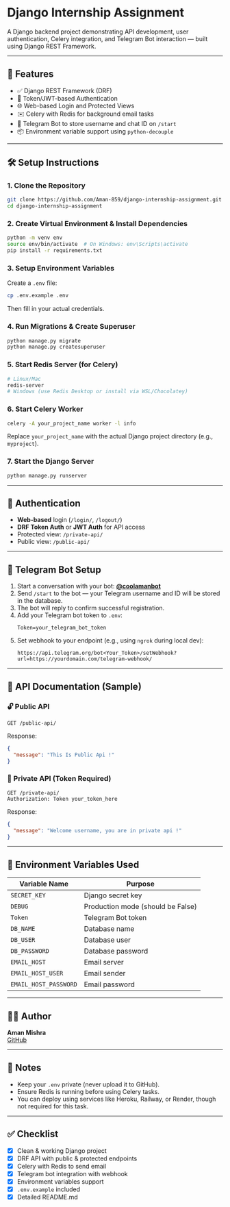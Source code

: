 
# Django Internship Assignment

A Django backend project demonstrating API development, user authentication, Celery integration, and Telegram Bot interaction — built using Django REST Framework.

---

## 📁 Features

- ✅ Django REST Framework (DRF)
- 🔐 Token/JWT-based Authentication
- 🌐 Web-based Login and Protected Views
- ✉️ Celery with Redis for background email tasks
- 🤖 Telegram Bot to store username and chat ID on `/start`
- 📦 Environment variable support using `python-decouple`

---

## 🛠️ Setup Instructions

### 1. Clone the Repository
```bash
git clone https://github.com/Aman-859/django-internship-assignment.git
cd django-internship-assignment
```

### 2. Create Virtual Environment & Install Dependencies
```bash
python -m venv env
source env/bin/activate  # On Windows: env\Scripts\activate
pip install -r requirements.txt
```

### 3. Setup Environment Variables

Create a `.env` file:
```bash
cp .env.example .env
```

Then fill in your actual credentials.

### 4. Run Migrations & Create Superuser
```bash
python manage.py migrate
python manage.py createsuperuser
```

### 5. Start Redis Server (for Celery)
```bash
# Linux/Mac
redis-server
# Windows (use Redis Desktop or install via WSL/Chocolatey)
```

### 6. Start Celery Worker
```bash
celery -A your_project_name worker -l info
```

Replace `your_project_name` with the actual Django project directory (e.g., `myproject`).

### 7. Start the Django Server
```bash
python manage.py runserver
```

---

## 🔐 Authentication

- **Web-based** login (`/login/`, `/logout/`)
- **DRF Token Auth** or **JWT Auth** for API access
- Protected view: `/private-api/`
- Public view: `/public-api/`

---

## 🤖 Telegram Bot Setup

1. Start a conversation with your bot: [**@coolamanbot**](https://t.me/coolamanbot)
2. Send `/start` to the bot — your Telegram username and ID will be stored in the database.
3. The bot will reply to confirm successful registration.
4. Add your Telegram bot token to `.env`:
   ```env
   Token=your_telegram_bot_token
   ```
5. Set webhook to your endpoint (e.g., using `ngrok` during local dev):
   ```
   https://api.telegram.org/bot<Your_Token>/setWebhook?url=https://yourdomain.com/telegram-webhook/
   ```

---

## 📄 API Documentation (Sample)

### 🔓 Public API
```http
GET /public-api/
```
Response:
```json
{
  "message": "This Is Public Api !"
}
```

### 🔐 Private API (Token Required)
```http
GET /private-api/
Authorization: Token your_token_here
```
Response:
```json
{
  "message": "Welcome username, you are in private api !"
}
```

---

## 🔐 Environment Variables Used

| Variable Name         | Purpose                            |
|-----------------------|-------------------------------------|
| `SECRET_KEY`          | Django secret key                   |
| `DEBUG`               | Production mode (should be False)   |
| `Token`               | Telegram Bot token                  |
| `DB_NAME`             | Database name                       |
| `DB_USER`             | Database user                       |
| `DB_PASSWORD`         | Database password                   |
| `EMAIL_HOST`          | Email server                        |
| `EMAIL_HOST_USER`     | Email sender                        |
| `EMAIL_HOST_PASSWORD` | Email password                      |

---

## 🧑‍💻 Author

**Aman Mishra**  
[GitHub](https://github.com/Aman-859)

---

## 📌 Notes

- Keep your `.env` private (never upload it to GitHub).
- Ensure Redis is running before using Celery tasks.
- You can deploy using services like Heroku, Railway, or Render, though not required for this task.

---

## ✅ Checklist

- [x] Clean & working Django project
- [x] DRF API with public & protected endpoints
- [x] Celery with Redis to send email
- [x] Telegram bot integration with webhook
- [x] Environment variables support
- [x] `.env.example` included
- [x] Detailed README.md
